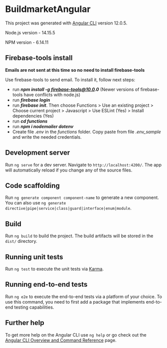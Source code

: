 # BuildmarketAngular

This project was generated with [Angular CLI](https://github.com/angular/angular-cli) version 12.0.5.

Node.js version - 14.15.5

NPM version - 6.14.11

## Firebase-tools install

**Emails are not sent at this time so no need to install firebase-tools** 

Use firebase-tools to send email. To install it, follow next steps:

- run **_npm install -g firebase-tools@10.0.0_** (Newer versions of firebase-tools have conflicts with node.js)
- run **_firebase login_**
- run **_firebase init_**. Then choose Functions > Use an existing project > Choose current project > Javascript > Use ESLint (Yes) > Install dependencies (Yes)
- run **_cd functions_**
- run **_npm i nodemailer dotenv_**
- Create file _.env_ in the _functions_ folder. Copy paste from file _.env_sample_ and write the needed credentials.

## Development server

Run `ng serve` for a dev server. Navigate to `http://localhost:4200/`. The app will automatically reload if you change any of the source files.

## Code scaffolding

Run `ng generate component component-name` to generate a new component. You can also use `ng generate directive|pipe|service|class|guard|interface|enum|module`.

## Build

Run `ng build` to build the project. The build artifacts will be stored in the `dist/` directory.

## Running unit tests

Run `ng test` to execute the unit tests via [Karma](https://karma-runner.github.io).

## Running end-to-end tests

Run `ng e2e` to execute the end-to-end tests via a platform of your choice. To use this command, you need to first add a package that implements end-to-end testing capabilities.

## Further help

To get more help on the Angular CLI use `ng help` or go check out the [Angular CLI Overview and Command Reference](https://angular.io/cli) page.
